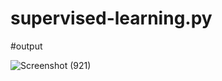 # supervised-learning.py

#output




![Screenshot (921)](https://user-images.githubusercontent.com/95359255/156180497-d101bdc7-73e4-48c9-9f0f-933493ae6314.png)
